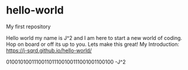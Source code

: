 # hello-world
My first repository

Hello world my name is J^2 and I am here to start a new world of coding. Hop on board or off its up to you. 
Lets make this great!
My Introduction: https://j-sqrd.github.io/hello-world/

0100101001110011011100100111001001100100
-J^2
